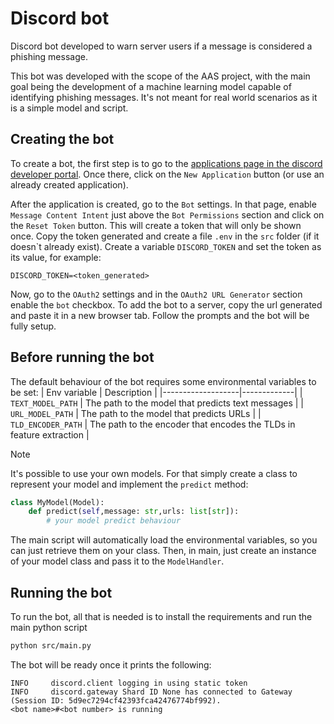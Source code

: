 # Discord bot
Discord bot developed to warn server users if a message is considered a phishing message.

This bot was developed with the scope of the AAS project, with the main goal being the development of a machine learning model capable of identifying phishing messages.
It's not meant for real world scenarios as it is a simple model and script.

## Creating the bot
To create a bot, the first step is to go to the [applications page in the discord developer portal](https://discord.com/developers/applications).
Once there, click on the ``New Application`` button (or use an already created application).

After the application is created, go to the ``Bot`` settings.
In that page, enable ``Message Content Intent`` just above the ``Bot Permissions`` section and click on the ``Reset Token`` button.
This will create a token that will only be shown once.
Copy the token generated and create a file ``.env`` in the ``src`` folder (if it doesn`t already exist).
Create a variable ``DISCORD_TOKEN`` and set the token as its value, for example:

```
DISCORD_TOKEN=<token_generated>
```

Now, go to the ``OAuth2`` settings and in the ``OAuth2 URL Generator`` section enable the ``bot`` checkbox.
To add the bot to a server, copy the url generated and paste it in a new browser tab.
Follow the prompts and the bot will be fully setup.

## Before running the bot
The default behaviour of the bot requires some environmental variables to be set:
| Env variable | Description |
|-------------------|-------------|
| `TEXT_MODEL_PATH` | The path to the model that predicts text messages |
| `URL_MODEL_PATH` | The path to the model that predicts URLs |
| `TLD_ENCODER_PATH` | The path to the encoder that encodes the TLDs in feature extraction |

> [!NOTE]
> It's possible to use your own models.
> For that simply create a class to represent your model and implement the `predict` method:
> ```python
> class MyModel(Model):
>     def predict(self,message: str,urls: list[str]):
>         # your model predict behaviour
> ```
> The main script will automatically load the environmental variables, so you can just retrieve them on your class.
> Then, in main, just create an instance of your model class and pass it to the `ModelHandler`.


## Running the bot
To run the bot, all that is needed is to install the requirements and run the main python script

```bash
python src/main.py
```

The bot will be ready once it prints the following:
```
INFO     discord.client logging in using static token
INFO     discord.gateway Shard ID None has connected to Gateway (Session ID: 5d9ec7294cf42393fca42476774bf992).
<bot name>#<bot number> is running
```